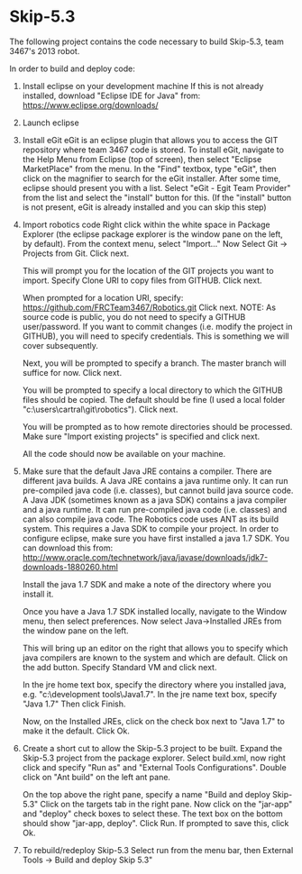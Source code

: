 Skip-5.3
========

The following project contains the code necessary to build Skip-5.3, team 3467's 2013 robot.

In order to build and deploy code:
1. Install eclipse on your development machine
   If this is not already installed, download "Eclipse IDE for Java" from:
      https://www.eclipse.org/downloads/

2. Launch eclipse

3. Install eGit
   eGit is an eclipse plugin that allows you to access the GIT repository where team 3467 code is stored.
   To install eGit, navigate to the Help Menu from Eclipse (top of screen), then select "Eclipse MarketPlace" from 
   the menu.
   In the "Find" textbox, type "eGit", then click on the magnifier to search for the eGit installer.
   After some time, eclipse should present you with a list. Select "eGit - Egit Team Provider" from the list and 
   select the "install" button for this.
   (If the "install" button is not present, eGit is already installed and you can skip this step)

4. Import robotics code
   Right click within the white space in Package Explorer (the eclipse package explorer is the window pane on the 
   left, by default).
   From the context menu, select "Import..."
   Now Select Git -> Projects from Git.
   Click next.

   This will prompt you for the location of the GIT projects you want to import. Specify Clone URI to copy files 
   from GITHUB.
   Click next.

   When prompted for a location URI, specify: https://github.com/FRCTeam3467/Robotics.git
   Click next.
   NOTE: As source code is public, you do not need to specify a GITHUB user/password. If you want to commit changes 
   (i.e. modify the project in GITHUB), you will need to specify credentials. This is something we will cover 
   subsequently.

   Next, you will be prompted to specify a branch. 
   The master branch will suffice for now.
   Click next.

   You will be prompted to specify a local directory to which the GITHUB files should be copied. The default should
   be fine (I used a local folder "c:\users\cartral\git\robotics"). Click next.

   You will be prompted as to how remote directories should be processed. Make sure "Import existing projects" is 
   specified and click next.

   All the code should now be available on your machine.
   
5. Make sure that the default Java JRE contains a compiler.
   There are different java builds.
   A Java JRE contains a java runtime only. It can run pre-compiled java code (i.e. classes), but cannot build java 
   source code.
   A Java JDK (sometimes known as a java SDK) contains a java compiler and a java runtime. It can run pre-compiled 
   java code (i.e. classes) and can 
   also compile java code.
   The Robotics code uses ANT as its build system. This requires a Java SDK to compile your project.
   In order to configure eclipse, make sure you have first installed a java 1.7 SDK. You can download this from:
     http://www.oracle.com/technetwork/java/javase/downloads/jdk7-downloads-1880260.html
   
   Install the java 1.7 SDK and make a note of the directory where you install it.

   Once you have a Java 1.7 SDK installed locally, navigate to the Window menu, then select preferences.
   Now select Java->Installed JREs from the window pane on the left.
   
   This will bring up an editor on the right that allows you to specify which java compilers are known to the system and
   which are default.
   Click on the add button.
   Specify Standard VM and click next.
   
   In the jre home text box, specify the directory where you installed java, e.g. "c:\development tools\Java1.7".
   In the jre name text box, specify "Java 1.7"
   Then click Finish.
   
   Now, on the Installed JREs, click on the check box next to "Java 1.7" to make it the default. Click Ok.
   
6. Create a short cut to allow the Skip-5.3 project to be built.
   Expand the Skip-5.3 project from the package explorer.
   Select build.xml, now right click and specify "Run as" and "External Tools Configurations".
   Double click on "Ant build" on the left ant pane.
   
   On the top above the right pane, specify a name "Build and deploy Skip-5.3"
   Click on the targets tab in the right pane.
   Now click on the "jar-app" and "deploy" check boxes to select these.
   The text box on the bottom should show "jar-app, deploy".
   Click Run.
   If prompted to save this, click Ok.
   
7. To rebuild/redeploy Skip-5.3
   Select run from the menu bar, then External Tools -> Build and deploy Skip 5.3"
   